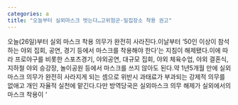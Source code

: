 ```yaml
---
categories: a
title: "오늘부터 실외마스크 벗는다…고위험군·밀집장소 착용 권고"
---
```

오늘(26일)부터 실외 마스크 착용 의무가 완전히 사라진다.이날부터 ‘50인 이상이 참석하는 야외 집회, 공연, 경기 등에서 마스크를 착용해야 한다’는 지침이 해제됐다.이에 따라 프로야구를 비롯한 스포츠경기, 야외공연, 대규모 집회, 야외 체육수업, 야외 결혼식, 지하철 야외 승강장, 놀이공원 등에서 마스크를 쓰지 않아도 된다.약 1년5개월 만에 실외 마스크 의무가 완전히 사라지게 되는 셈으로 위반시 과태료가 부과되는 강제적 의무를 없애고 개인 자율적 실천에 맡긴다.다만 방역당국은 실외마스크 의무 해제가 실외에서의 마스크 착용이 ‘